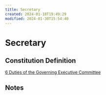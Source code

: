 ```yaml
---
title: Secretary
created: 2024-01-18T19:49:29
modified: 2024-01-30T15:54:40
---
```


# Secretary

## Constitution Definition

[6 Duties of the Governing Executive Committee](../../documents/Constitution.md#6%20Duties%20of%20the%20Governing%20Executive%20Committee)

## Notes
